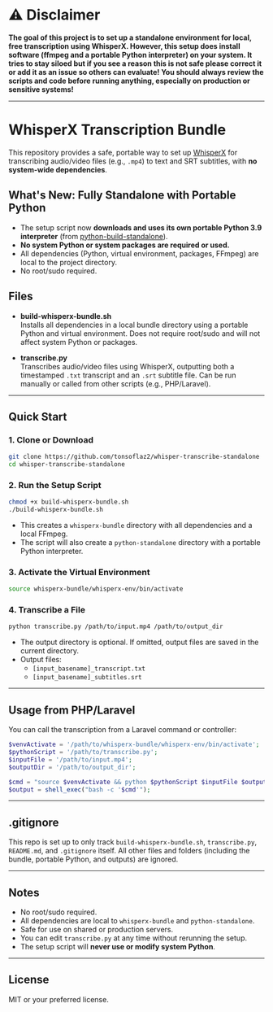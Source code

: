 # ⚠️ Disclaimer

**The goal of this project is to set up a standalone environment for local, free transcription using WhisperX. However, this setup does install software (ffmpeg and a portable Python interpreter) on your system. It tries to stay siloed but if you see a reason this is not safe please correct it or add it as an issue so others can evaluate! You should always review the scripts and code before running anything, especially on production or sensitive systems!**

---

# WhisperX Transcription Bundle

This repository provides a safe, portable way to set up [WhisperX](https://github.com/m-bain/whisperx) for transcribing audio/video files (e.g., `.mp4`) to text and SRT subtitles, with **no system-wide dependencies**.

## What's New: Fully Standalone with Portable Python

- The setup script now **downloads and uses its own portable Python 3.9 interpreter** (from [python-build-standalone](https://github.com/indygreg/python-build-standalone)).
- **No system Python or system packages are required or used.**
- All dependencies (Python, virtual environment, packages, FFmpeg) are local to the project directory.
- No root/sudo required.

## Files

- **build-whisperx-bundle.sh**  
  Installs all dependencies in a local bundle directory using a portable Python and virtual environment. Does not require root/sudo and will not affect system Python or packages.

- **transcribe.py**  
  Transcribes audio/video files using WhisperX, outputting both a timestamped `.txt` transcript and an `.srt` subtitle file. Can be run manually or called from other scripts (e.g., PHP/Laravel).

---

## Quick Start

### 1. Clone or Download

```bash
git clone https://github.com/tonsoflaz2/whisper-transcribe-standalone
cd whisper-transcribe-standalone
```

### 2. Run the Setup Script

```bash
chmod +x build-whisperx-bundle.sh
./build-whisperx-bundle.sh
```

- This creates a `whisperx-bundle` directory with all dependencies and a local FFmpeg.
- The script will also create a `python-standalone` directory with a portable Python interpreter.

### 3. Activate the Virtual Environment

```bash
source whisperx-bundle/whisperx-env/bin/activate
```

### 4. Transcribe a File

```bash
python transcribe.py /path/to/input.mp4 /path/to/output_dir
```
- The output directory is optional. If omitted, output files are saved in the current directory.
- Output files:  
  - `[input_basename]_transcript.txt`  
  - `[input_basename]_subtitles.srt`

---

## Usage from PHP/Laravel

You can call the transcription from a Laravel command or controller:

```php
$venvActivate = '/path/to/whisperx-bundle/whisperx-env/bin/activate';
$pythonScript = '/path/to/transcribe.py';
$inputFile = '/path/to/input.mp4';
$outputDir = '/path/to/output_dir';

$cmd = "source $venvActivate && python $pythonScript $inputFile $outputDir";
$output = shell_exec("bash -c '$cmd'");
```

---

## .gitignore

This repo is set up to only track `build-whisperx-bundle.sh`, `transcribe.py`, `README.md`, and `.gitignore` itself. All other files and folders (including the bundle, portable Python, and outputs) are ignored.

---

## Notes

- No root/sudo required.
- All dependencies are local to `whisperx-bundle` and `python-standalone`.
- Safe for use on shared or production servers.
- You can edit `transcribe.py` at any time without rerunning the setup.
- The setup script will **never use or modify system Python**.

---

## License

MIT or your preferred license. 
